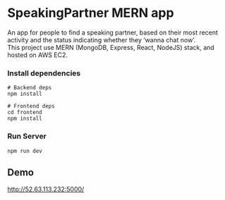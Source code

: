 # SpeakingPartner MERN app
An app for people to find a speaking partner, based on their most recent activity and the status indicating whether they ‘wanna chat now’.<br>
This project use MERN (MongoDB, Express, React, NodeJS) stack, and hosted on AWS EC2.<br>

### Install dependencies

```
# Backend deps
npm install

# Frontend deps
cd frontend
npm install
```

### Run Server

```
npm run dev
```

## Demo
http://52.63.113.232:5000/
